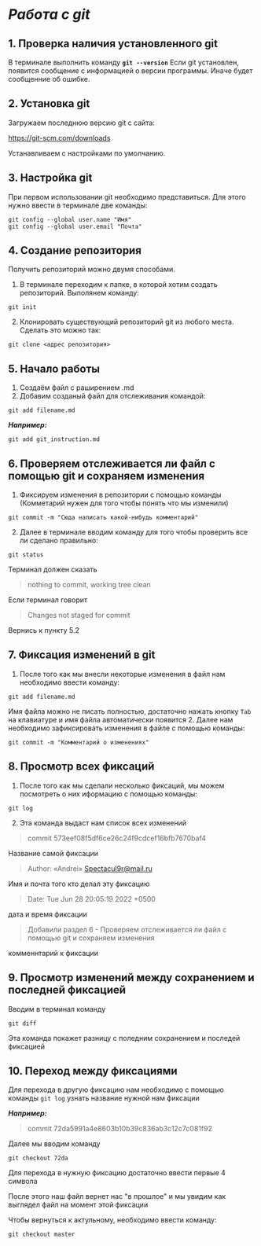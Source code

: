 # **_Работа с git_**
## 1. **Проверка наличия установленного git**
В терминале выполнить команду **`git --version`**
Если git установлен, появится сообщение с информацией о версии программы. Иначе будет сообщенние об ошибке.

## 2. **Установка git**
Загружаем последнюю версию git с сайта:

https://git-scm.com/downloads

Устанавливаем с настройками по умолчанию.

## 3. **Настройка git**
При первом использовании git необходимо представиться. Для этого нужно ввести в терминале две команды:
```
git config --global user.name "Имя"
git config --global user.email "Почта"
```

## 4. **Создание репозитория**
Получить репозиторий можно двумя способами.
1. В терминале переходим к папке, в которой хотим создать репозиторий. Выполянем команду:
```
git init
```
2. Клонировать существующий репозиторий git из любого места. Сделать это можно так:
```
git clone <адрес репозитория>
```

## 5. **Начало работы**
1. Создаём файл с раширением .md
2. Добавим созданый файл для отслеживания командой:
```
git add filename.md
```
**_Например:_**
```
git add git_instruction.md
```
## 6. **Проверяем отслеживается ли файл с помощью git и сохраняем изменения**
1. Фиксируем изменения в репозитории с помощью команды (Комметарий нужен для того чтобы понять что мы изменили)
```
git commit -m "Сюда написать какой-нибудь комментарий"
```
2. Далее в терминале вводим команду для того чтобы проверить все ли сделано правильно:
```
git status
```
Терминал должен сказать 
> nothing to commit, working tree clean

Если терминал говорит
>Changes not staged for commit

Вернись к пункту 5.2

## 7. **Фиксация изменений в git**
1. После того как мы внесли некоторые изменения в файл нам необходимо ввести команду:
```
git add filename.md
```
Имя файла можно не писать полностью, достаточно нажать кнопку `Tab` на клавиатуре и имя файла автоматически появится
2. Далее нам необходимо зафиксировать изменения в файле с помощью команды:
```
git commit -m "Комментарий о изменениях"
```

## 8. **Просмотр всех фиксаций**
1. После того как мы сделали несколько фиксаций, мы можем посмотреть о них иформацию с помощью команды:
```
git log
```
2. Эта команда выдаст нам список всех изменений

>commit 573eef08f5df6ce26c24f9cdcef16bfb7670baf4

Название самой фиксации

>Author: «Andrei» <Spectacul9r@mail.ru>

Имя и почта того кто делал эту фиксацию

>Date:   Tue Jun 28 20:05:19 2022 +0500

дата и время фиксации

>Добавили раздел 6 - Проверяем отслеживается ли файл с помощью git и сохраняем изменения

комменнтарий к фиксации

## 9. **Просмотр изменений между сохранением и последней фиксацией**
Вводим в терминал команду 
```
git diff
```
Эта команда покажет разницу с поледним сохранением и последей фиксацией

## 10. **Переход между фиксациями**
Для перехода в другую фиксацию нам необходимо с помощью команды `git log` узнать название нужной нам фиксации

**_Например:_**
>commit 72da5991a4e8603b10b39c836ab3c12c7c081f92

Далее мы вводим команду
```
git checkout 72da
```
Для перехода в нужную фиксацию достаточно ввести первые 4 символа

После этого наш файл вернет нас "в прошлое" и мы увидим как выглядел файл на момент этой фиксации

Чтобы вернуться к актульному, необходимо ввести команду:
```
git checkout master
```
